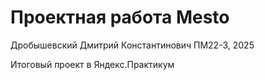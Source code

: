 # Проектная работа Mesto

Дробышевский Дмитрий Константинович ПМ22-3, 2025

Итоговый проект в Яндекс.Практикум
